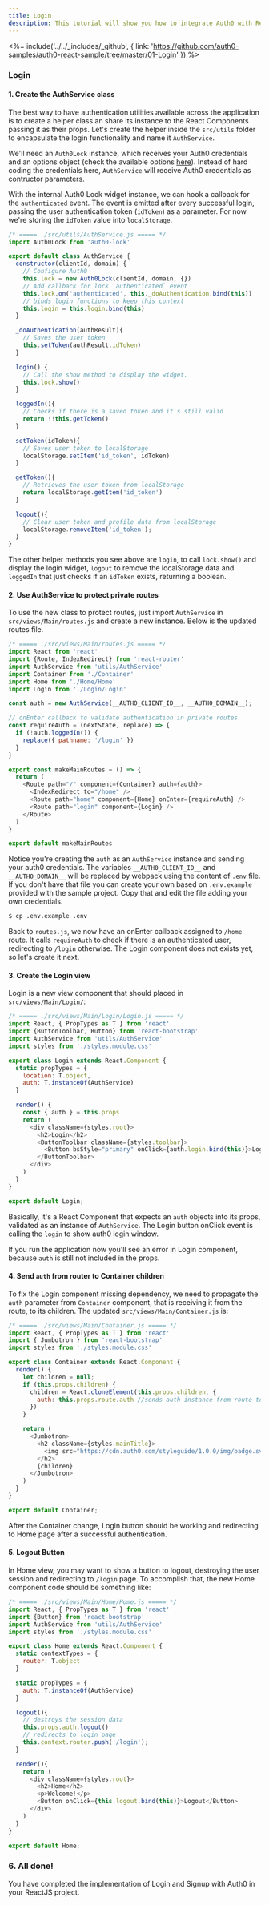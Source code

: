 ```yaml
---
title: Login
description: This tutorial will show you how to integrate Auth0 with ReactJS to add authentication and authorization to your web app.
---
```


<%= include('../../_includes/_github', {
  link: 'https://github.com/auth0-samples/auth0-react-sample/tree/master/01-Login'
}) %>


### Login

#### 1. Create the AuthService class

The best way to have authentication utilities available across the application is to create a helper class an share its instance to the React Components passing it as their props. Let's create the helper inside the `src/utils` folder to encapsulate the login functionality and name it `AuthService`.

We'll need an `Auth0Lock` instance, which receives your Auth0 credentials and an options object (check the available options [here](https://github.com/auth0/lock/tree/v10.0.0-rc.1#customization)). Instead of hard coding the credentials here, `AuthService` will receive Auth0 credentials as contructor parameters.

With the internal Auth0 Lock widget instance, we can hook a callback for the `authenticated` event. The event is emitted after every successful login, passing the user authentication token (`idToken`) as a parameter. For now we're storing the `idToken` value into `localStorage`.

```javascript
/* ===== ./src/utils/AuthService.js ===== */
import Auth0Lock from 'auth0-lock'

export default class AuthService {
  constructor(clientId, domain) {
    // Configure Auth0
    this.lock = new Auth0Lock(clientId, domain, {})
    // Add callback for lock `authenticated` event
    this.lock.on('authenticated', this._doAuthentication.bind(this))
    // binds login functions to keep this context
    this.login = this.login.bind(this)
  }

  _doAuthentication(authResult){
    // Saves the user token
    this.setToken(authResult.idToken)
  }

  login() {
    // Call the show method to display the widget.
    this.lock.show()
  }

  loggedIn(){
    // Checks if there is a saved token and it's still valid
    return !!this.getToken()
  }

  setToken(idToken){
    // Saves user token to localStorage
    localStorage.setItem('id_token', idToken)
  }

  getToken(){
    // Retrieves the user token from localStorage
    return localStorage.getItem('id_token')
  }

  logout(){
    // Clear user token and profile data from localStorage
    localStorage.removeItem('id_token');
  }
}
```

The other helper methods you see above are `login`, to call `lock.show()` and display the login widget, `logout` to remove the localStorage data and `loggedIn` that just checks if an `idToken` exists, returning a boolean.

#### 2. Use AuthService to protect private routes

To use the new class to protect routes, just import `AuthService` in `src/views/Main/routes.js` and create a new instance. Below is the updated routes file.

```javascript
/* ===== ./src/views/Main/routes.js ===== */
import React from 'react'
import {Route, IndexRedirect} from 'react-router'
import AuthService from 'utils/AuthService'
import Container from './Container'
import Home from './Home/Home'
import Login from './Login/Login'

const auth = new AuthService(__AUTH0_CLIENT_ID__, __AUTH0_DOMAIN__);

// onEnter callback to validate authentication in private routes
const requireAuth = (nextState, replace) => {
  if (!auth.loggedIn()) {
    replace({ pathname: '/login' })
  }
}

export const makeMainRoutes = () => {
  return (
    <Route path="/" component={Container} auth={auth}>
      <IndexRedirect to="/home" />
      <Route path="home" component={Home} onEnter={requireAuth} />
      <Route path="login" component={Login} />
    </Route>
  )
}

export default makeMainRoutes
```

Notice you're creating the `auth` as an `AuthService` instance and sending your auth0 credentials. The variables `__AUTH0_CLIENT_ID__` and `__AUTH0_DOMAIN__` will be replaced by webpack using the content of `.env` file. If you don't have that file you can create your own based on `.env.example` provided with the sample project. Copy that and edit the file adding your own credentials.

```bash
$ cp .env.example .env
```

Back to `routes.js`, we now have an onEnter callback assigned to `/home` route. It calls `requireAuth` to check if there is an authenticated user, redirecting to `/login` otherwise. The Login component does not exists yet, so let's create it next.

#### 3. Create the Login view

Login is a new view component that should placed in `src/views/Main/Login/`:

```javascript
/* ===== ./src/views/Main/Login/Login.js ===== */
import React, { PropTypes as T } from 'react'
import {ButtonToolbar, Button} from 'react-bootstrap'
import AuthService from 'utils/AuthService'
import styles from './styles.module.css'

export class Login extends React.Component {
  static propTypes = {
    location: T.object,
    auth: T.instanceOf(AuthService)
  }

  render() {
    const { auth } = this.props
    return (
      <div className={styles.root}>
        <h2>Login</h2>
        <ButtonToolbar className={styles.toolbar}>
          <Button bsStyle="primary" onClick={auth.login.bind(this)}>Login</Button>
        </ButtonToolbar>
      </div>
    )
  }
}

export default Login;
```

Basically, it's a React Component that expects an `auth` objects into its props, validated as an instance of `AuthService`. The Login button onClick event is calling the `login` to show auth0 login window.

If you run the application now you'll see an error in Login component, because `auth` is still not included in the props.

#### 4. Send `auth` from router to Container children

To fix the Login component missing dependency, we need to propagate the `auth` parameter from `Container` component, that is receiving it from the route, to its children. The updated `src/views/Main/Container.js` is:

```javascript
/* ===== ./src/views/Main/Container.js ===== */
import React, { PropTypes as T } from 'react'
import { Jumbotron } from 'react-bootstrap'
import styles from './styles.module.css'

export class Container extends React.Component {
  render() {
    let children = null;
    if (this.props.children) {
      children = React.cloneElement(this.props.children, {
        auth: this.props.route.auth //sends auth instance from route to children
      })
    }

    return (
      <Jumbotron>
        <h2 className={styles.mainTitle}>
          <img src="https://cdn.auth0.com/styleguide/1.0.0/img/badge.svg" />
        </h2>
        {children}
      </Jumbotron>
    )
  }
}

export default Container;
```

After the Container change, Login button should be working and redirecting to Home page after a successful authentication.

#### 5. Logout Button

In Home view, you may want to show a button to logout, destroying the user session and redirecting to `/login` page. To accomplish that, the new Home component code should be something like:

```javascript
/* ===== ./src/views/Main/Home/Home.js ===== */
import React, { PropTypes as T } from 'react'
import {Button} from 'react-bootstrap'
import AuthService from 'utils/AuthService'
import styles from './styles.module.css'

export class Home extends React.Component {
  static contextTypes = {
    router: T.object
  }

  static propTypes = {
    auth: T.instanceOf(AuthService)
  }

  logout(){
    // destroys the session data
    this.props.auth.logout()
    // redirects to login page
    this.context.router.push('/login');
  }

  render(){
    return (
      <div className={styles.root}>
        <h2>Home</h2>
        <p>Welcome!</p>
        <Button onClick={this.logout.bind(this)}>Logout</Button>
      </div>
    )
  }
}

export default Home;
```

### 6. All done!

You have completed the implementation of Login and Signup with Auth0 in your ReactJS project.
